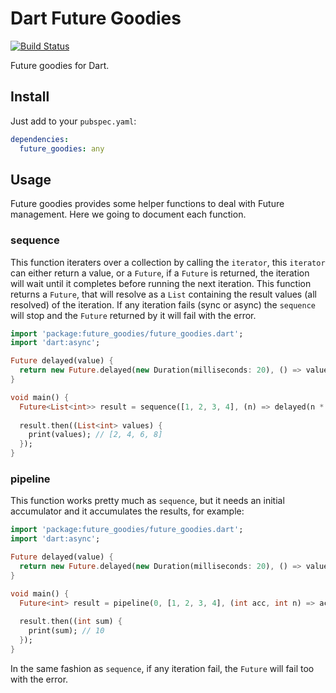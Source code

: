 Dart Future Goodies
==============

[![Build Status](https://drone.io/github.com/wilkerlucio/future_goodies/status.png)](https://drone.io/github.com/wilkerlucio/future_goodies/latest)

Future goodies for Dart.

Install
-------

Just add to your `pubspec.yaml`:

```yaml
dependencies:
  future_goodies: any
```

Usage
-----

Future goodies provides some helper functions to deal with Future management. Here we going to document each function.

### sequence

This function iteraters over a collection by calling the `iterator`, this `iterator` can either return a value, or a `Future`, if a `Future` is returned, the iteration will wait until it completes before running the next iteration. This function returns a `Future`, that will resolve as a `List` containing the result values (all resolved) of the iteration. If any iteration fails (sync or async) the `sequence` will stop and the `Future` returned by it will fail with the error.

```dart
import 'package:future_goodies/future_goodies.dart';
import 'dart:async';

Future delayed(value) {
  return new Future.delayed(new Duration(milliseconds: 20), () => value);
}

void main() {
  Future<List<int>> result = sequence([1, 2, 3, 4], (n) => delayed(n * 2));
  
  result.then((List<int> values) {
    print(values); // [2, 4, 6, 8]
  });
}
```

### pipeline

This function works pretty much as `sequence`, but it needs an initial accumulator and it accumulates the results, for example:

```dart
import 'package:future_goodies/future_goodies.dart';
import 'dart:async';

Future delayed(value) {
  return new Future.delayed(new Duration(milliseconds: 20), () => value);
}

void main() {
  Future<int> result = pipeline(0, [1, 2, 3, 4], (int acc, int n) => acc + n);
  
  result.then((int sum) {
    print(sum); // 10
  });
}
```

In the same fashion as `sequence`, if any iteration fail, the `Future` will fail too with the error.
